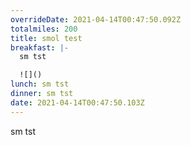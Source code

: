 ```yaml
---
overrideDate: 2021-04-14T00:47:50.092Z
totalmiles: 200
title: smol test
breakfast: |-
  sm tst

  ![]()
lunch: sm tst
dinner: sm tst
date: 2021-04-14T00:47:50.103Z
---
```

sm tst